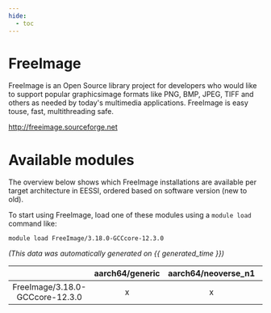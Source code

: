 ```yaml
---
hide:
  - toc
---
```


FreeImage
=========


FreeImage is an Open Source library project for developers who would like to support popular graphicsimage formats like PNG, BMP, JPEG, TIFF and others as needed by today's multimedia applications. FreeImage is easy touse, fast, multithreading safe.

http://freeimage.sourceforge.net
# Available modules


The overview below shows which FreeImage installations are available per target architecture in EESSI, ordered based on software version (new to old).

To start using FreeImage, load one of these modules using a `module load` command like:

```shell
module load FreeImage/3.18.0-GCCcore-12.3.0
```

*(This data was automatically generated on {{ generated_time }})*  

| |aarch64/generic|aarch64/neoverse_n1|aarch64/neoverse_v1|x86_64/generic|x86_64/amd/zen2|x86_64/amd/zen3|x86_64/amd/zen4|x86_64/intel/haswell|x86_64/intel/sapphire_rapids|x86_64/intel/skylake_avx512|
| :---: | :---: | :---: | :---: | :---: | :---: | :---: | :---: | :---: | :---: | :---: |
|FreeImage/3.18.0-GCCcore-12.3.0|x|x|x|x|x|x|x|x|-|x|
